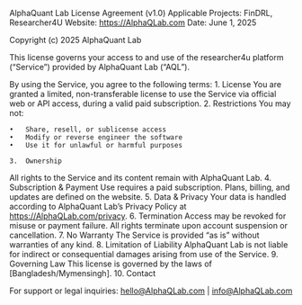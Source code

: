 AlphaQuant Lab License Agreement (v1.0)
Applicable Projects: FinDRL, Researcher4U
Website: https://AlphaQLab.com
Date: June 1, 2025

Copyright (c) 2025 AlphaQuant Lab

This license governs your access to and use of the researcher4u platform (“Service”) provided by AlphaQuant Lab (“AQL”).

By using the Service, you agree to the following terms:
	1.	License
You are granted a limited, non-transferable license to use the Service via official web or API access, during a valid paid subscription.
	2.	Restrictions
You may not:

	•	Share, resell, or sublicense access
	•	Modify or reverse engineer the software
	•	Use it for unlawful or harmful purposes

	3.	Ownership
All rights to the Service and its content remain with AlphaQuant Lab.
	4.	Subscription & Payment
Use requires a paid subscription. Plans, billing, and updates are defined on the website.
	5.	Data & Privacy
Your data is handled according to AlphaQuant Lab’s Privacy Policy at https://AlphaQLab.com/privacy.
	6.	Termination
Access may be revoked for misuse or payment failure. All rights terminate upon account suspension or cancellation.
	7.	No Warranty
The Service is provided “as is” without warranties of any kind.
	8.	Limitation of Liability
AlphaQuant Lab is not liable for indirect or consequential damages arising from use of the Service.
	9.	Governing Law
This license is governed by the laws of [Bangladesh/Mymensingh].
	10.	Contact

For support or legal inquiries:
hello@AlphaQLab.com | info@AlphaQLab.com

